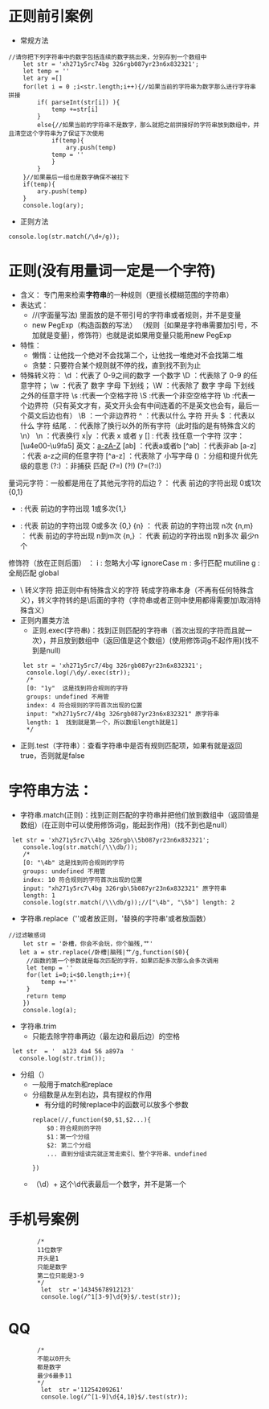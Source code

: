 # 正则前引案例
- 常规方法
```
//请你把下列字符串中的数字包括连续的数字挑出来，分别存到一个数组中
    let str = 'xh271y5rc74bg 326rgb087yr23n6x832321';
    let temp = ''
    let ary =[]
    for(let i = 0 ;i<str.length;i++){//如果当前的字符串为数字那么进行字符串拼接
        if( parseInt(str[i]) ){
            temp +=str[i]
        }
        else{//如果当前的字符串不是数字，那么就把之前拼接好的字符串放到数组中，并且清空这个字符串为了保证下次使用
            if(temp){
                ary.push(temp)
            temp = ''
            }           
        }
    }//如果最后一组也是数字确保不被拉下
    if(temp){
        ary.push(temp)
    }
    console.log(ary);    
```
- 正则方法
```
console.log(str.match(/\d+/g));
```
# 正则(没有用量词一定是一个字符)
- 含义： 专门用来检索**字符串**的一种规则（更擅长模糊范围的字符串）
- 表达式：
  - //(字面量写法) 里面放的是不带引号的字符串或者规则，并不是变量
  - new PegExp（构造函数的写法） （规则｛如果是字符串需要加引号，不加就是变量｝，修饰符）也就是说如果用变量只能用new PegExp
- 特性：
  - 懒惰：让他找一个绝对不会找第二个，让他找一堆绝对不会找第二堆
  - 贪婪：只要符合某个规则就不停的找，直到找不到为止
- 特殊转义符：
\d     ：代表了 0-9之间的数字  一个数字
\D     ：代表除了 0-9 的任意字符；
\w     ：代表了 数字 字母  下划线；
\W     ：代表除了 数字 字母 下划线 之外的任意字符 
\s     :代表一个空格字符
\S     :代表一个非空空格字符
\b     :代表一个边界符（只有英文才有，英文开头会有中间连着的不是英文也会有，最后一个英文后边也有）
\B     ：一个非边界符
^      ：代表以什么 字符 开头
$      ：代表以什么 字符 结尾
.      ：代表除了换行以外的所有字符（此时指的是有特殊含义的\n）
\n     ：代表换行
x|y    ：代表 x 或者 y
[]     : 代表 找任意一个字符  汉字：[\u4e00-\u9fa5] 英文：[a-zA-Z](因为ascll码的91-96是别的字符不是字母)
[ab]   ：代表a或者b
[^ab]  ：代表非ab
[a-z]  ：代表 a-z之间的任意字符
[^a-z] ：代表除了 小写字母
()     ：分组和提升优先级的意思
(?:)   ：非捕获 匹配
            (?=)
            (?!)
            (?=(?:))

量词元字符：一般都是用在了其他元字符的后边 
?   ： 代表 前边的字符出现 0或1次 {0,1}
+   :  代表 前边的字符出现 1或多次{1,}
*   :  代表 前边的字符出现 0或多次 {0,}
{n} ： 代表 前边的字符出现 n次
{n,m} ： 代表 前边的字符出现 n到m次
{n,} ： 代表 前边的字符出现 n到多次 最少n个

修饰符（放在正则后面） ：
i : 忽略大小写  ignoreCase
m : 多行匹配  mutiline
g : 全局匹配  global

  - \  转义字符 把正则中有特殊含义的字符 转成字符串本身（不再有任何特殊含义），转义字符转的是\后面的字符（字符串或者正则中使用都得需要加\取消特殊含义）
- 正则内置类方法
  - 正则.exec(字符串)：找到正则匹配的字符串（首次出现的字符而且就一次），并且放到数组中（返回值是这个数组）(使用修饰词g不起作用)(找不到是null)
```
    let str = 'xh271y5rc7/4bg 326rgb087yr23n6x832321';     
     console.log(/\dy/.exec(str));
     /*
     [0: "1y"  这是找到符合规则的字符
     groups: undefined 不用管
     index: 4 符合规则的字符首次出现的位置
     input: "xh271y5rc7/4bg 326rgb087yr23n6x832321" 原字符串
     length: 1  找到就是第一个，所以数组length就是1]
     */
```
  - 正则.test（字符串）：查看字符串中是否有规则匹配项，如果有就是返回true，否则就是false
# 字符串方法：
  - 字符串.match(正则)：找到正则匹配的字符串并把他们放到数组中（返回值是数组）(在正则中可以使用修饰词g，能起到作用)（找不到也是null）
```
 let str = 'xh271y5rc7\\4bg 326rgb\\5b087yr23n6x832321';  
    console.log(str.match(/\\\db/));
    /*
    [0: "\4b" 这是找到符合规则的字符
    groups: undefined 不用管
    index: 10 符合规则的字符首次出现的位置
    input: "xh271y5rc7\4bg 326rgb\5b087yr23n6x832321" 原字符串
    length: 1 
    console.log(str.match(/\\\db/g));//["\4b", "\5b"] length: 2
```
  - 字符串.replace（''或者放正则，'替换的字符串'或者放函数）
```
//过滤敏感词
    let str = '卧槽，你会不会玩，你个脑残,艹'
   let a = str.replace(/卧槽|脑残|艹/g,function($0){
     //函数的第一个参数就是每次匹配的字符，如果匹配多次那么会多次调用        
     let temp = ''
     for(let i=0;i<$0.length;i++){
         temp +='*'
     }
     return temp
    })
    console.log(a);
```
 - 字符串.trim
   - 只能去除字符串两边（最左边和最后边）的空格 
```
 let str  = '  a123 4a4 56 a897a  '   
   console.log(str.trim());
```
 - 分组（）
   - 一般用于match和replace
   - 分组数是从左到右边，具有提权的作用
     - 有分组的时候replace中的函数可以放多个参数
     ```
     replace(//,function($0,$1,$2...){
         $0：符合规则的字符
         $1：第一个分组
         $2: 第二个分组
         ... 直到分组读完就正常走索引、整个字符串、undefined

     })
     ```
   - （\d）+  这个\d代表最后一个数字，并不是第一个
# 手机号案例
```
        /*
        11位数字
        开头是1
        只能是数字
        第二位只能是3-9
        */
         let  str ='14345678912123'
         console.log(/^1[3-9]\d{9}$/.test(str));
```
# QQ
```
        /*
        不能以0开头
        都是数字
        最少6最多11
        */
         let  str ='11254209261'
         console.log(/^[1-9]\d{4,10}$/.test(str));
```














